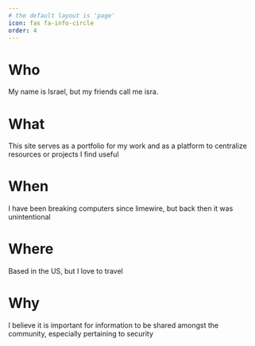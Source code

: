 ```yaml
---
# the default layout is 'page'
icon: fas fa-info-circle
order: 4
---
```


# Who
My name is Israel, but my friends call me isra.

# What
This site serves as a portfolio for my work and as a platform to centralize resources or projects I find useful

# When
I have been breaking computers since limewire, but back then it was unintentional

# Where
Based in the US, but I love to travel

# Why
I believe it is important for information to be shared amongst the community, especially pertaining to security
